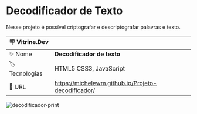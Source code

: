 # Decodificador de Texto

Nesse projeto é possível criptografar e descriptografar palavras e texto.

| :placard: Vitrine.Dev |     |
| -------------  | --- |
| :sparkles: Nome        | **Decodificador de texto**
| :label: Tecnologias | HTML5 CSS3, JavaScript
| :rocket: URL         | https://michelewm.github.io/Projeto-decodificador/


<!-- Inserir imagem com a #vitrinedev ao final do link -->
![decodificador-print](https://user-images.githubusercontent.com/103668178/191300074-e3ffd83c-3c4c-4c2a-a13c-bde978a3da1c.png#vitrinedev)

## 

